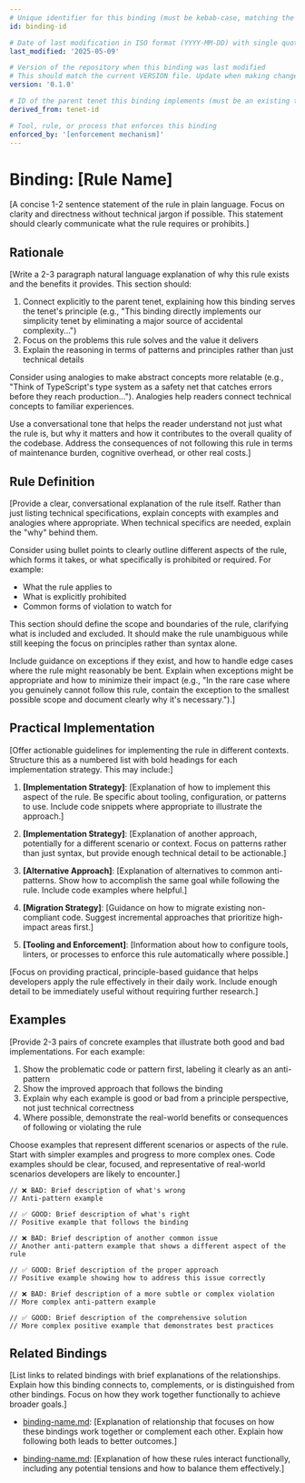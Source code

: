 ```yaml
---
# Unique identifier for this binding (must be kebab-case, matching the filename without .md)
id: binding-id

# Date of last modification in ISO format (YYYY-MM-DD) with single quotes
last_modified: '2025-05-09'

# Version of the repository when this binding was last modified
# This should match the current VERSION file. Update when making changes.
version: '0.1.0'

# ID of the parent tenet this binding implements (must be an existing tenet ID)
derived_from: tenet-id

# Tool, rule, or process that enforces this binding
enforced_by: '[enforcement mechanism]'
---
```


# Binding: \[Rule Name\]

\[A concise 1-2 sentence statement of the rule in plain language. Focus on clarity and
directness without technical jargon if possible. This statement should clearly
communicate what the rule requires or prohibits.\]

## Rationale

\[Write a 2-3 paragraph natural language explanation of why this rule exists and the
benefits it provides. This section should:

1. Connect explicitly to the parent tenet, explaining how this binding serves the
   tenet's principle (e.g., "This binding directly implements our simplicity tenet by
   eliminating a major source of accidental complexity...")
1. Focus on the problems this rule solves and the value it delivers
1. Explain the reasoning in terms of patterns and principles rather than just technical
   details

Consider using analogies to make abstract concepts more relatable (e.g., "Think of
TypeScript's type system as a safety net that catches errors before they reach
production..."). Analogies help readers connect technical concepts to familiar
experiences.

Use a conversational tone that helps the reader understand not just what the rule is,
but why it matters and how it contributes to the overall quality of the codebase.
Address the consequences of not following this rule in terms of maintenance burden,
cognitive overhead, or other real costs.\]

## Rule Definition

\[Provide a clear, conversational explanation of the rule itself. Rather than just
listing technical specifications, explain concepts with examples and analogies where
appropriate. When technical specifics are needed, explain the "why" behind them.

Consider using bullet points to clearly outline different aspects of the rule, which
forms it takes, or what specifically is prohibited or required. For example:

- What the rule applies to
- What is explicitly prohibited
- Common forms of violation to watch for

This section should define the scope and boundaries of the rule, clarifying what is
included and excluded. It should make the rule unambiguous while still keeping the focus
on principles rather than syntax alone.

Include guidance on exceptions if they exist, and how to handle edge cases where the
rule might reasonably be bent. Explain when exceptions might be appropriate and how to
minimize their impact (e.g., "In the rare case where you genuinely cannot follow this
rule, contain the exception to the smallest possible scope and document clearly why it's
necessary.").\]

## Practical Implementation

\[Offer actionable guidelines for implementing the rule in different contexts. Structure
this as a numbered list with bold headings for each implementation strategy. This may
include:\]

1. **\[Implementation Strategy\]**: \[Explanation of how to implement this aspect of the
   rule. Be specific about tooling, configuration, or patterns to use. Include code
   snippets where appropriate to illustrate the approach.\]

1. **\[Implementation Strategy\]**: \[Explanation of another approach, potentially for a
   different scenario or context. Focus on patterns rather than just syntax, but provide
   enough technical detail to be actionable.\]

1. **\[Alternative Approach\]**: \[Explanation of alternatives to common anti-patterns.
   Show how to accomplish the same goal while following the rule. Include code examples
   where helpful.\]

1. **\[Migration Strategy\]**: \[Guidance on how to migrate existing non-compliant code.
   Suggest incremental approaches that prioritize high-impact areas first.\]

1. **\[Tooling and Enforcement\]**: \[Information about how to configure tools, linters,
   or processes to enforce this rule automatically where possible.\]

\[Focus on providing practical, principle-based guidance that helps developers apply the
rule effectively in their daily work. Include enough detail to be immediately useful
without requiring further research.\]

## Examples

\[Provide 2-3 pairs of concrete examples that illustrate both good and bad
implementations. For each example:

1. Show the problematic code or pattern first, labeling it clearly as an anti-pattern
1. Show the improved approach that follows the binding
1. Explain why each example is good or bad from a principle perspective, not just
   technical correctness
1. Where possible, demonstrate the real-world benefits or consequences of following or
   violating the rule

Choose examples that represent different scenarios or aspects of the rule. Start with
simpler examples and progress to more complex ones. Code examples should be clear,
focused, and representative of real-world scenarios developers are likely to
encounter.\]

```language
// ❌ BAD: Brief description of what's wrong
// Anti-pattern example

// ✅ GOOD: Brief description of what's right
// Positive example that follows the binding
```

```language
// ❌ BAD: Brief description of another common issue
// Another anti-pattern example that shows a different aspect of the rule

// ✅ GOOD: Brief description of the proper approach
// Positive example showing how to address this issue correctly
```

```language
// ❌ BAD: Brief description of a more subtle or complex violation
// More complex anti-pattern example

// ✅ GOOD: Brief description of the comprehensive solution
// More complex positive example that demonstrates best practices
```

## Related Bindings

\[List links to related bindings with brief explanations of the relationships. Explain
how this binding connects to, complements, or is distinguished from other bindings.
Focus on how they work together functionally to achieve broader goals.\]

- [binding-name.md](binding-filename.md): \[Explanation of relationship that focuses on
  how these bindings work together or complement each other. Explain how following both
  leads to better outcomes.\]

- [binding-name.md](binding-filename.md): \[Explanation of how these rules interact
  functionally, including any potential tensions and how to balance them effectively.\]
